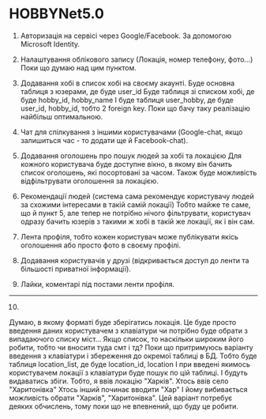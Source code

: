 # HOBBYNet5.0

1. Авторизація на сервісі через Google/Facebook.
За допомогою Microsoft Identity.


2. Налаштування облікового запису (Локація, номер телефону, фото...)
Поки що думаю над цим пунктом. 


3. Додавання хобі в список хобі на своєму акаунті.
Буде основна таблиця з юзерами, де буде user_id
Буде таблиця зі списком хобі, де буде hobby_id, hobby_name
І буде таблиця user_hobby, де буде user_id, hobby_id, тобто 2 foreign key. 
Поки що бачу таку реалізацію найбільш оптимальною.


4. Чат для спілкування з іншими користувачами (Google-chat, якщо залишиться час - то додати ще й Facebook-chat).


5. Додавання оголошень про пошук людей за хобі та локацією 
Для кожного користувача буде доступне вікно, в якому він бачить список оголошень, які посортовані за часом. 
Також буде можливість відфільтрувати оголошення за локацією.


6. Рекомендації людей (система сама рекомендує користувачу людей за схожими інтересами в такій самій локації)
Тобто майже те саме, що й пункт 5, але тепер не потрібно нічого фільтрувати, користувач одразу бачить юзерів 
з такими ж хобі в такій же локації, як і він сам.


7. Лента профіля, тобто кожен користувач може публікувати якісь оголошення або просто фото в своєму профілі.


8. Додавання користувачів у друзі (відкривається доступ до ленти та більшості приватної інформації).


9. Лайки, коментарі під постами ленти профіля.


-----------------------------------------------------------------
10.
Думаю, в якому форматі буде зберігатись локація. Це буде просто введення даних користувачем з клавіатури чи потрібно буде обрати з випадаючого списку міст... Якщо список, то наскільки широким його робити, тобто чи вносити туда смт і тд? 
Поки що притримуюсь варіанту введення з клавіатури і збереження до окремої таблиці в БД. 
Тобто буде таблиця location_list, де буде location_id, location
І при введені якимось користувачем локації з клавіатури буде пошук по цій таблиці. І будуть видаватись збіги. 
Тобто, я ввів локацію "Харків". 
Хтось ввів село "Харитонівка"
Хтось інший починає вводити "Хар"
І йому вибивається можливість обрати "Харків", "Харитонівка".
Цей варіант потребує деяких обчислень, тому поки що не впевнений, що буду це робити.

